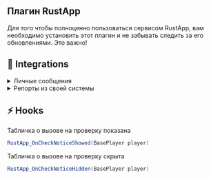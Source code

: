 ## Плагин RustApp
Для того чтобы полноценно пользоваться сервисом RustApp, вам необходимо установить этот плагин и не забывать следить за его обновлениями. Это важно!

## 🔗 Integrations

<details><summary>Личные сообщения</summary>

   <br>Сервис может показывать и хранить личные переписки ваших игроков через `/pm` и `/r`, но для этого вам необходимо научить их работать вместе.

   ```csharp
   plugins.Find("RustApp")?.Call("RA_DirectMessageHandler", senderId, targetId, message);
   ```
   `senderId` - String SteamID64 отправителя\
   `targetId` - String SteamID64 получателя\
   `message` - текст сообщения<br>
   
</details>

<details><summary>Репорты из своей системы</summary>

   <br>Для отправки репортов в RustApp можно использовать и свою систему жалоб, но для этого необходимо интегрировать свой плагин с плагином RustApp.
   
   ```csharp
   plugins.Find("RustApp")?.Call("RA_ReportSend", initiatorId, targetID, reason, <optional> message)
   ```
   `senderId` - String SteamID64 того, кто жалуется\
   `targetId` - String SteamID64 того, на кого жалуются\
   `reason` - причина жалобы (читы/макросы и т.д)\
   `message` - комментарий к репорту (можно не передавать если Ваш плагин не поддерживает комментарии к жалобам)

   ⚠️ Не забудье из конфигурации `RustApp.json` убрать все команды, чтобы наше UI нельзя было открыть!

</details>

## ⚡ Hooks

Табличка о вызове на проверку показана
```csharp
RustApp_OnCheckNoticeShowed(BasePlayer player)
```

Табличка о вызове на проверку скрыта
```csharp
RustApp_OnCheckNoticeHidden(BasePlayer player)
```
